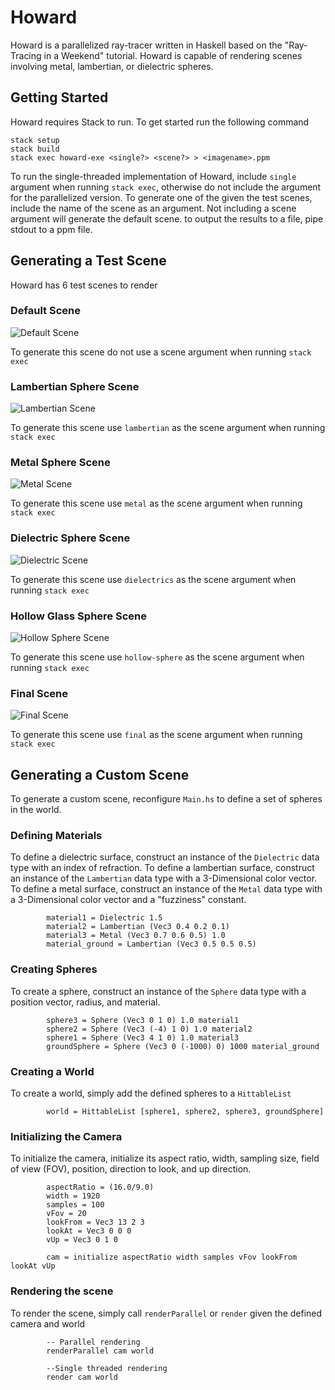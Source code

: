 # Howard
Howard is a parallelized ray-tracer written in Haskell based on the "Ray-Tracing in a Weekend" tutorial. Howard is capable of rendering scenes involving metal, lambertian, or dielectric spheres.

## Getting Started
Howard requires Stack to run. To get started run the following command

```
stack setup
stack build
stack exec howard-exe <single?> <scene?> > <imagename>.ppm
```

To run the single-threaded implementation of Howard, include `single` argument when running `stack exec`, otherwise do not include the argument for the parallelized version. To generate one of the given the test scenes, include the name of the scene as an argument. Not including a scene argument will generate the default scene. to output the results to a file, pipe stdout to a ppm file.

## Generating a Test Scene

Howard has 6 test scenes to render

### Default Scene
![Default Scene](images/default.png)

To generate this scene do not use a scene argument when running `stack exec`

### Lambertian Sphere Scene
![Lambertian Scene](images/lambertian.png)

To generate this scene use `lambertian` as the scene argument when running `stack exec`

### Metal Sphere Scene
![Metal Scene](images/metal.png)

To generate this scene use `metal` as the scene argument when running `stack exec`

### Dielectric Sphere Scene
![Dielectric Scene](images/dielectrics.png)

To generate this scene use `dielectrics` as the scene argument when running `stack exec`

### Hollow Glass Sphere Scene
![Hollow Sphere Scene](images/hollowsphere.png)

To generate this scene use `hollow-sphere` as the scene argument when running `stack exec`

### Final Scene
![Final Scene](images/final.png)

To generate this scene use `final` as the scene argument when running `stack exec`

## Generating a Custom Scene
To generate a custom scene, reconfigure `Main.hs` to define a set of spheres in the world.

### Defining Materials
To define a dielectric surface, construct an instance of the `Dielectric` data type with an index of refraction. To define a lambertian surface, construct an instance of the `Lambertian` data type with a 3-Dimensional color vector. To define a metal surface, construct an instance of the `Metal` data type with a 3-Dimensional color vector and a "fuzziness" constant.
```
        material1 = Dielectric 1.5
        material2 = Lambertian (Vec3 0.4 0.2 0.1)
        material3 = Metal (Vec3 0.7 0.6 0.5) 1.0
        material_ground = Lambertian (Vec3 0.5 0.5 0.5)
```



### Creating Spheres
To create a sphere, construct an instance of the `Sphere` data type with a position vector, radius, and material.

```
        sphere3 = Sphere (Vec3 0 1 0) 1.0 material1
        sphere2 = Sphere (Vec3 (-4) 1 0) 1.0 material2
        sphere1 = Sphere (Vec3 4 1 0) 1.0 material3
        groundSphere = Sphere (Vec3 0 (-1000) 0) 1000 material_ground
```

### Creating a World
To create a world, simply add the defined spheres to a `HittableList`

```
        world = HittableList [sphere1, sphere2, sphere3, groundSphere]
```

### Initializing the Camera
To initialize the camera, initialize its aspect ratio, width, sampling size, field of view (FOV), position, direction to look, and up direction. 

```
        aspectRatio = (16.0/9.0)
        width = 1920
        samples = 100
        vFov = 20
        lookFrom = Vec3 13 2 3
        lookAt = Vec3 0 0 0
        vUp = Vec3 0 1 0

        cam = initialize aspectRatio width samples vFov lookFrom lookAt vUp
```

### Rendering the scene
To render the scene, simply call `renderParallel` or `render` given the defined camera and world

```
        -- Parallel rendering
        renderParallel cam world

        --Single threaded rendering
        render cam world
```